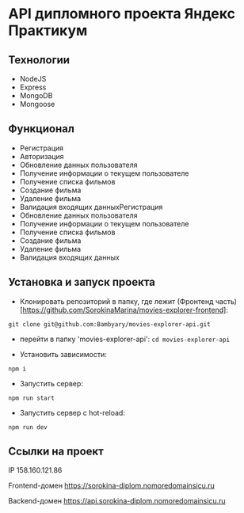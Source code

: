 # API дипломного проекта  Яндекс Практикум

## Технологии

* NodeJS
* Express
* MongoDB
* Mongoose

## Функционал

* Регистрация
* Авторизация
* Обновление данных пользователя
* Получение информации о текущем пользователе
* Получение списка фильмов
* Создание фильма
* Удаление фильма
* Валидация входящих данныхРегистрация
* Обновление данных пользователя
* Получение информации о текущем пользователе
* Получение списка фильмов
* Создание фильма
* Удаление фильма
* Валидация входящих данных

## Установка и запуск проекта

* Клонировать репозиторий в папку, где лежит (Фронтенд часть)[https://github.com/SorokinaMarina/movies-explorer-frontend]:

`git clone git@github.com:Bambyary/movies-explorer-api.git`

* перейти в папку 'movies-explorer-api':
  `cd movies-explorer-api`

* Установить зависимости:

`npm i`

* Запустить сервер:

`npm run start`

* Запустить сервер с hot-reload:

`npm run dev`

## Ссылки на проект

IP 158.160.121.86

Frontend-домен https://sorokina-diplom.nomoredomainsicu.ru

Backend-домен https://api.sorokina-diplom.nomoredomainsicu.ru
